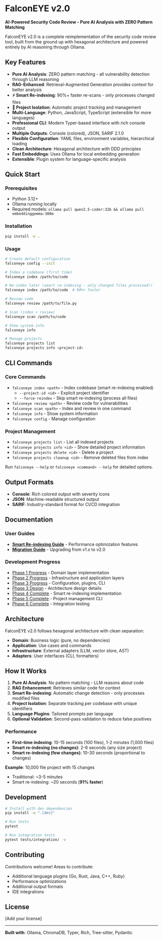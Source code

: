 # FalconEYE v2.0

**AI-Powered Security Code Review - Pure AI Analysis with ZERO Pattern Matching**

FalconEYE v2.0 is a complete reimplementation of the security code review tool, built from the ground up with hexagonal architecture and powered entirely by AI reasoning through Ollama.

## Key Features

- **Pure AI Analysis**: ZERO pattern matching - all vulnerability detection through LLM reasoning
- **RAG-Enhanced**: Retrieval-Augmented Generation provides context for better analysis
- **⚡ Smart Re-indexing**: 90%+ faster re-scans - only processes changed files
- **🎯 Project Isolation**: Automatic project tracking and management
- **Multi-Language**: Python, JavaScript, TypeScript (extensible for more languages)
- **Professional CLI**: Modern Typer-based interface with rich console output
- **Multiple Outputs**: Console (colored), JSON, SARIF 2.1.0
- **Flexible Configuration**: YAML files, environment variables, hierarchical loading
- **Clean Architecture**: Hexagonal architecture with DDD principles
- **Fast Embeddings**: Uses Ollama for local embedding generation
- **Extensible**: Plugin system for language-specific analysis

## Quick Start

### Prerequisites

- Python 3.12+
- Ollama running locally
- Required models: `ollama pull qwen2.5-coder:32b && ollama pull embeddinggemma:300m`

### Installation

```bash
pip install -e .
```

### Usage

```bash
# Create default configuration
falconeye config --init

# Index a codebase (first time)
falconeye index /path/to/code

# Re-index later (smart re-indexing - only changed files processed!)
falconeye index /path/to/code  # 90%+ faster

# Review code
falconeye review /path/to/file.py

# Scan (index + review)
falconeye scan /path/to/code

# Show system info
falconeye info

# Manage projects
falconeye projects list
falconeye projects info <project-id>
```

## CLI Commands

### Core Commands

- `falconeye index <path>` - Index codebase (smart re-indexing enabled)
  - `--project-id <id>` - Explicit project identifier
  - `--force-reindex` - Skip smart re-indexing (process all files)
- `falconeye review <path>` - Review code for vulnerabilities
- `falconeye scan <path>` - Index and review in one command
- `falconeye info` - Show system information
- `falconeye config` - Manage configuration

### Project Management

- `falconeye projects list` - List all indexed projects
- `falconeye projects info <id>` - Show detailed project information
- `falconeye projects delete <id>` - Delete a project
- `falconeye projects cleanup <id>` - Remove deleted files from index

Run `falconeye --help` or `falconeye <command> --help` for detailed options.

## Output Formats

- **Console**: Rich colored output with severity icons
- **JSON**: Machine-readable structured output
- **SARIF**: Industry-standard format for CI/CD integration

## Documentation

### User Guides

- **[Smart Re-indexing Guide](docs/SMART_REINDEXING_GUIDE.md)** - Performance optimization features
- **[Migration Guide](docs/MIGRATION_GUIDE.md)** - Upgrading from v1.x to v2.0

### Development Progress

- [Phase 1 Progress](PHASE1_PROGRESS.md) - Domain layer implementation
- [Phase 2 Progress](PHASE2_PROGRESS.md) - Infrastructure and application layers
- [Phase 3 Progress](PHASE3_PROGRESS.md) - Configuration, plugins, CLI
- [Phase 3 Design](PHASE3_DESIGN.md) - Architecture design details
- [Phase 4 Complete](PHASE_4_COMPLETE.md) - Smart re-indexing implementation
- [Phase 5 Complete](PHASE_5_COMPLETE.md) - Project management CLI
- [Phase 6 Complete](PHASE_6_COMPLETE.md) - Integration testing

## Architecture

FalconEYE v2.0 follows hexagonal architecture with clean separation:

- **Domain**: Business logic (pure, no dependencies)
- **Application**: Use cases and commands
- **Infrastructure**: External adapters (LLM, vector store, AST)
- **Adapters**: User interfaces (CLI, formatters)

## How It Works

1. **Pure AI Analysis**: No pattern matching - LLM reasons about code
2. **RAG Enhancement**: Retrieves similar code for context
3. **Smart Re-indexing**: Automatic change detection - only processes modified files
4. **Project Isolation**: Separate tracking per codebase with unique identifiers
5. **Language Plugins**: Tailored prompts per language
6. **Optional Validation**: Second-pass validation to reduce false positives

### Performance

- **First-time indexing**: 10-15 seconds (100 files), 1-2 minutes (1,000 files)
- **Smart re-indexing (no changes)**: 2-6 seconds (any size project)
- **Smart re-indexing (few changes)**: 10-30 seconds (proportional to changes)

**Example**: 10,000 file project with 15 changes
- Traditional: ~3-5 minutes
- Smart re-indexing: ~20 seconds (**91% faster**)

## Development

```bash
# Install with dev dependencies
pip install -e ".[dev]"

# Run tests
pytest

# Run integration tests
pytest tests/integration/ -v
```

## Contributing

Contributions welcome! Areas to contribute:

- Additional language plugins (Go, Rust, Java, C++, Ruby)
- Performance optimizations
- Additional output formats
- IDE integrations

## License

[Add your license]

---

**Built with**: Ollama, ChromaDB, Typer, Rich, Tree-sitter, Pydantic
